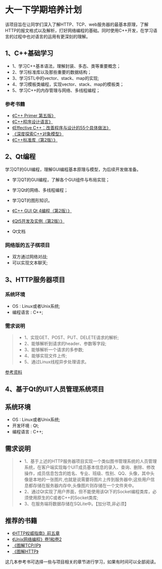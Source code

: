 # 大一下学期培养计划

该项目旨在让同学们深入了解HTTP、TCP、web服务器的最基本原理，了解HTTP的报文格式以及解析，打好网络编程的基础。同时使用C++开发，在学习语言的过程中也对语言的运用有更深刻的理解。

## 1、C++基础学习

* 1、学习C++基本语法，理解封装、多态、类等重要概念；
* 2、学习标准库以及那些重要的数据结构；
* 3、学习STL中的vector、stack、map的实现;
* 4、学习模板类编程，实现vector、stack、map的模板类；
* 5、学习C++的内存管理与网络、多线程编程；

### 参考书籍

* [《C++ Primer 第五版》](http://item.jd.com/11306138.html)
* [《C++程序设计语言》](http://item.jd.com/10060028.html)
* [《Effective C++：改善程序与设计的55个具体做法》](http://item.jd.com/10393318.html)
* [《深度探索C++对象模型》](http://item.jd.com/10909788.html)
* [《C++标准库（第2版）》](http://item.jd.com/11706352.html)

## 2、Qt编程

学习QT的GUI编程，理解GUI编程基本原理与模型，为后续开发做准备。

* 学习QT的GUI编程，了解各个GUI组件与布局实现；
* 学习Qt的网络、多线程编程；
* 学习QT的图形知识。

* [《C++ GUI Qt 4编程（第2版）》](http://item.jd.com/11255420.html)
* [《Qt5开发及实例（第2版）》](http://item.jd.com/11701917.html)
* Qt文档

### 网络版的五子棋项目

* 双方通过网络对战;
* 可以实现文本聊天;


## 3、HTTP服务器项目

### 系统环境

* OS : Linux或者Unix系统;
* 编程语言 : C++;

### 需求说明

> * 1、实现GET、POST、PUT、DELETE请求的解析;
> * 2、能够解析到请求的header、参数等字段;
> * 3、能够解析一个请求的多参数;
> * 4、能够实现文件上传;
> * 5、通过Linux线程异步处理请求。

[参考资料](http://www.maiziedu.com/course/qrsqd/479-6171/)


## 4、基于Qt的UIT人员管理系统项目

## 系统环境

* OS : Linux或者Unix系统;
* 开发环境 : Qt;
* 编程语言 : C++;

## 需求说明

> * 1、基于上述的HTTP服务器项目实现一个类似图书管理系统的人员管理系统，在客户端实现每个UIT成员基本信息的录入、查询、删除、修改操作，成员信息包含的姓名、专业、班级、性别、QQ、头像，其中头像是本地的一张图片,也就是说需要将图片上传到服务器中;这些用户信息都存储在服务器内存中,头像图片则存储在一个文件夹中。
> * 2、通过Qt实现了用户界面，但不能使用该Qt下的Socket编程类库，必须使用原生的C或者C++的Socket类库;
> * 3、在服务端将数据存储在SQLite中。【加分项,非必须】

## 推荐的书籍

* [《HTTP权威指南》前五章](http://item.jd.com/11056556.html)
* [《Unix网络编程》卷1和卷2](http://item.jd.com/1617646560.html)
* [《图解TCP/IP》](http://item.jd.com/11253710.html)
* [《图解HTTP》](http://item.jd.com/11449491.html)

这几本参考书可选择一些与项目相关的章节进行学习，如果有时间可以全部阅读。
